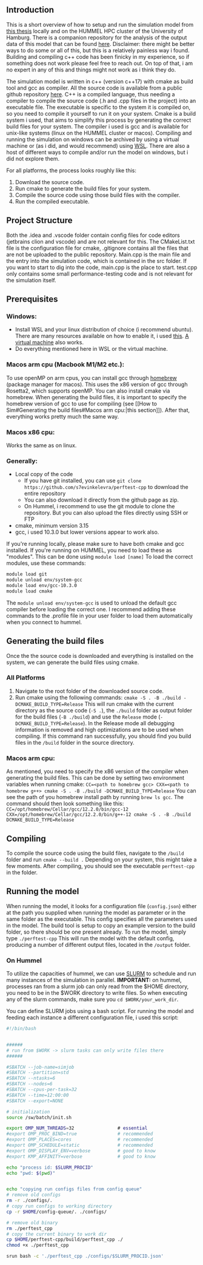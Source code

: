 ## Introduction
This is a short overview of how to setup and run the simulation model from [this thesis](https://drive.google.com/file/d/1XXQ7DSzafJVMXgs--7MrWBanpVhkn5xt/view?usp=sharing) locally and on the HUMMEL HPC cluster of the University of Hamburg. There is a companion repository for the analysis of the output data of this model that can be found [here](https://github.com/s7evinkelevra/sim-analysis). Disclaimer: there might be better ways to do some or all of this, but this is a relatively painless way i found. Building and compiling c++ code has been finicky in my experience, so if something does not work please feel free to reach out. On top of that, i am no expert in any of this and things might not work as i think they do.

The simulation model is written in c++ (version c++17) with cmake as build tool and gcc as compiler. All the source code is available from a public github repository [here](https://github.com/s7evinkelevra/perftest-cpp). C++ is a compiled language, thus needing a compiler to compile the source code (.h and .cpp files in the project) into an executable file. The executable is specific to the system it is compiled on, so you need to compile it yourself to run it on your system. Cmake is a build system i used, that aims to simplify this process by generating the correct build files for your system. The compiler i used is gcc and is available for unix-like systems (linux on the HUMMEL cluster or macos). Compiling and running the simulation on windows can be archived by using a virtual machine or (as i did, and would recommend) using [WSL](https://learn.microsoft.com/en-us/windows/wsl/install). There are also a host of different ways to compile and/or run the model on windows, but i did not explore them.

For all platforms, the process looks roughly like this: 
1. Download the source code.
2. Run cmake to generate the build files for your system.
3. Compile the source code using those build files with the compiler.
4. Run the compiled executable.

## Project Structure
Both the .idea and .vscode folder contain config files for code editors (jetbrains clion and vscode) and are not relevant for this.
The CMakeList.txt file is the configuration file for cmake, .gitignore contains all the files that are not be uploaded to the public repository. 
Main.cpp is the main file and the entry into the simulation code, which is contained in the src folder. If you want to start to dig into the code, main.cpp is the place to start. 
test.cpp only contains some small performance-testing code and is not relevant for the simulation itself.

## Prerequisites
### Windows:
- Install WSL and your linux distribution of choice (i recommend ubuntu). There are many resources available on how to enable it, i used [this](https://learn.microsoft.com/en-us/windows/wsl/install). [A virtual machine](https://learn.microsoft.com/en-us/virtualization/hyper-v-on-windows/quick-start/quick-create-virtual-machine) also works.
- Do everything mentioned here in WSL or the virtual machine.

### Macos arm cpu (Macbook M1/M2 etc.):
To use openMP on arm cpus, you can install gcc through [homebrew](https://brew.sh/) (package manager for macos). This uses the x86 version of gcc through Rosetta2, which supports openMP. You can also install cmake via homebrew. When generating the build files, it is important to specify the homebrew version of gcc to use for compiling (see [[How to Sim#Generating the build files#Macos arm cpu:|this section]]). After that, everything works pretty much the same way.

### Macos x86 cpu:
Works the same as on linux.

### Generally:
- Local copy of the code
    - If you have git installed, you can use `git clone https://github.com/s7evinkelevra/perftest-cpp` to download the entire repository
    - You can also download it directly from the github page as zip.
    - On Hummel, i recommend to use the git module to clone the repository. But you can also upload the files directly using SSH or FTP
- cmake, minimum version 3.15
- gcc, i used 10.3.0 but lower versions appear to work also. 

If you're running locally, please make sure to have both cmake and gcc installed. If you're running on HUMMEL, you need to load these as "modules". This can be done using `module load [name]`
To load the correct modules, use these commands:

```bash
module load git
module unload env/system-gcc
module load env/gcc-10.3.0
module load cmake
```

The `module unload env/system-gcc` is used to unload the default gcc compiler before loading the correct one. I recommend adding these commands to the .profile file in your user folder to load them automatically when you connect to hummel. 

## Generating the build files
Once the the source code is downloaded and everything is installed on the system, we can generate the build files using cmake. 

### All Platforms
1. Navigate to the root folder of the downloaded source code.
2. Run cmake using the following commands:
`cmake -S . -B ./build -DCMAKE_BUILD_TYPE=Release`
This will run cmake with the current directory as the source code (`-S .`), the `./build` folder as output folder for the build files (`-B ./build`) and use the `Release` mode (`-DCMAKE_BUILD_TYPE=Release`). In the Release mode all debugging information is removed and  high optimizations are to be used when compiling. 
If this command ran successfully, you should find you build files in the `/build` folder in the source directory.

### Macos arm cpu:
As mentioned, you need to specify the x86 version of the compiler when generating the build files. This can be done by setting two environment variables when running cmake:
`CC=<path to homebrew gcc> CXX=<path to homebrew g++> cmake -S . -B ./build -DCMAKE_BUILD_TYPE=Release`
You can see the path of you homebrew install path by running `brew ls gcc`.  The command should then look something like this:
`CC=/opt/homebrew/Cellar/gcc/12.2.0/bin/gcc-12 CXX=/opt/homebrew/Cellar/gcc/12.2.0/bin/g++-12 cmake -S . -B ./build DCMAKE_BUILD_TYPE=Release`

## Compiling
To compile the source code using the build files, navigate to the `/build` folder and run 
`cmake --build .` 
Depending on your system, this might take a few moments. After compiling, you should see the executable `perftest-cpp` in the folder.

## Running the model
When running the model, it looks for a configuration file (`config.json`) either at the path you supplied when running the model as parameter or in the same folder as the executable. This config specifies all the parameters used in the model. The build tool is setup to copy an example version to the build folder, so there should be one present already. To run the model, simply type `./perftest-cpp`
This will run the model with the default config, producing a number of different output files, located in the `/output` folder.

### On Hummel
To utilize the capacities of hummel, we can use [SLURM](https://slurm.schedmd.com/documentation.html) to schedule and run many instances of the simulation in parallel. 
__IMPORTANT:__ on hummel, processes ran from a slurm job can only read from the $HOME directory, you need to be in the $WORK directory to write files. So when executing any of the slurm commands, make sure you `cd $WORK/your_work_dir`. 

You can define SLURM jobs using a bash script. For running the model and feeding each instance a different configuration file, i used this script:

```bash
#!/bin/bash


######
# run from $WORK -> slurm tasks can only write files there
######

#SBATCH --job-name=simjob
#SBATCH --partition=std
#SBATCH --ntasks=6
#SBATCH --nodes=6
#SBATCH --cpus-per-task=32
#SBATCH --time=12:00:00
#SBATCH --export=NONE

# initialization
source /sw/batch/init.sh

export OMP_NUM_THREADS=32                # essential
#export OMP_PROC_BIND=true               # recommended
#export OMP_PLACES=cores                 # recommended
#export OMP_SCHEDULE=static              # recommended
#export OMP_DISPLAY_ENV=verbose          # good to know
#export KMP_AFFINITY=verbose             # good to know

echo "process id: $SLURM_PROCID"
echo "pwd: $(pwd)"


echo "copying run configs files from config queue"
# remove old configs
rm -r ./configs/.
# copy run configs to working directory
cp -r $HOME/config-queue/. ./configs/

# remove old binary
rm ./perftest_cpp
# copy the current binary to work dir
cp $HOME/perftest-cpp/build/perftest_cpp ./
chmod +x ./perftest_cpp

srun bash -c './perftest_cpp ./configs/$SLURM_PROCID.json'
```

